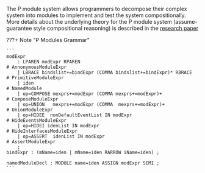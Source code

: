 The P module system allows programmers to decompose their complex system into modules to
implement and test the system compositionally. More details about the underlying theory
for the P module system (assume-guarantee style compositional reasoning) is described in
the [research paper](https://ankushdesai.github.io/assets/papers/modp.pdf)

???+ Note "P Modules Grammar"

    ```
    modExpr 
        : LPAREN modExpr RPAREN												  # AnnonymousModuleExpr
		| LBRACE bindslist+=bindExpr (COMMA bindslist+=bindExpr)* RBRACE      # PrimitiveModuleExpr
        | iden                                                                # NamedModule
        | op=COMPOSE mexprs+=modExpr (COMMA mexprs+=modExpr)+				  # ComposeModuleExpr
        | op=UNION   mexprs+=modExpr (COMMA  mexprs+=modExpr)+				  # UnionModuleExpr
        | op=HIDEE  nonDefaultEventList IN modExpr							  # HideEventsModuleExpr
        | op=HIDEI idenList IN modExpr										  # HideInterfacesModuleExpr
        | op=ASSERT  idenList IN modExpr									  # AssertModuleExpr
        ;
    bindExpr : (mName=iden | mName=iden RARROW iName=iden) ;

    namedModuleDecl : MODULE name=iden ASSIGN modExpr SEMI ;
    ```